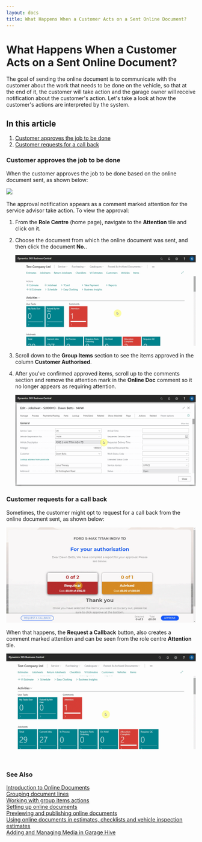 ```yaml
---
layout: docs
title: What Happens When a Customer Acts on a Sent Online Document? 
---
```


# What Happens When a Customer Acts on a Sent Online Document?

The goal of sending the online document is to communicate with the customer about the work that needs to be done on the vehicle, so that at the end of it, the customer will take action and the garage owner will receive notification about the customer's action. Let's take a look at how the customer's actions are interpreted by the system.

## In this article

1. [Customer approves the job to be done](#customer-approves-the-job-to-be-done)
2. [Customer requests for a call back](#customer-requests-for-a-call-back)

### Customer approves the job to be done
When the customer approves the job to be done based on the online document sent, as shown below:

![](media/garagehive-online-documents-customers-actions1.gif)

The approval notification appears as a comment marked attention for the service advisor take action. To view the approval:
1. From the **Role Centre** (home page), navigate to the **Attention** tile and click on it.
2. Choose the document from which the online document was sent, and then click the document **No.**.

   ![](media/garagehive-online-documents-customers-actions2.gif)

3. Scroll down to the **Group Items** section to see the items approved in the column **Customer Authorised**.
4. After you've confirmed approved items, scroll up to the comments section and remove the attention mark in the **Online Doc** comment so it no longer appears as requiring attention.

   ![](media/garagehive-online-documents-customers-actions3.gif)

### Customer requests for a call back
Sometimes, the customer might opt to request for a call back from the online document sent, as shown below:

![](media/garagehive-online-documents-customers-actions4.gif)

When that happens, the **Request a Callback** button, also creates a comment marked attention and can be seen from the role centre **Attention** tile.

![](media/garagehive-online-documents-customers-actions5.gif)


<br>

### **See Also**

[Introduction to Online Documents](garagehive-online-documents-introduction.html) \
[Grouping document lines](garagehive-group-items-grouping-document-lines.html) \
[Working with group items actions](garagehive-group-items-working-with-group-items-actions.html) \
[Setting up online documents](garagehive-online-documents-setting-up-online-documents.html) \
[Previewing and publishing online documents](garagehive-online-documents-previewing-and-publishing-online-documents.html) \
[Using online documents in estimates, checklists and vehicle inspection estimates](garagehive-online-documents-using-online-documents-in-estimates-checklists-and-vehicle-inspection-estimates.html) \
[Adding and Managing Media in Garage Hive](garagehive-online-documents-adding-and-managing-media.html)

